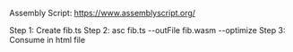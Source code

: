 Assembly Script: https://www.assemblyscript.org/

Step 1: Create fib.ts
Step 2: asc fib.ts --outFile fib.wasm --optimize
Step 3: Consume in html file